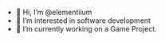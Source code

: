 - 👋 Hi, I’m @elementiium
- 👀 I’m interested in software development
- 🌱 I’m currently working on a Game Project.

<!---
elementiium/elementiium is a ✨ special ✨ repository because its `README.md` (this file) appears on your GitHub profile.
You can click the Preview link to take a look at your changes.
--->
